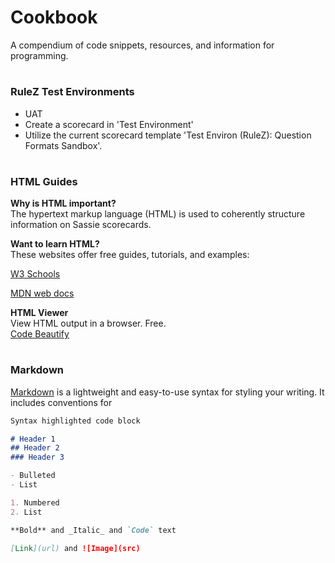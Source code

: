 # Cookbook
A compendium of code snippets, resources, and information for programming.

#
### RuleZ Test Environments

- UAT
- Create a scorecard in 'Test Environment'
- Utilize the current scorecard template 'Test Environ (RuleZ): Question Formats Sandbox'.

#   
### HTML Guides

**Why is HTML important?**  
The hypertext markup language (HTML) is used to coherently structure information on Sassie scorecards.  

**Want to learn HTML?**  
These websites offer free guides, tutorials, and examples:

[W3 Schools](https://www.w3schools.com/)

[MDN web docs](https://developer.mozilla.org/en-US/docs/Learn/HTML/Introduction_to_HTML) 

**HTML Viewer**  
View HTML output in a browser.  Free.  
[Code Beautify](https://codebeautify.org/htmlviewer/)

#
### Markdown

[Markdown](https://docs.github.com/en/github/writing-on-github/basic-writing-and-formatting-syntax#relative-links) is a lightweight and easy-to-use syntax for styling your writing. It includes conventions for

```markdown
Syntax highlighted code block

# Header 1
## Header 2
### Header 3

- Bulleted
- List

1. Numbered
2. List

**Bold** and _Italic_ and `Code` text

[Link](url) and ![Image](src)
```
